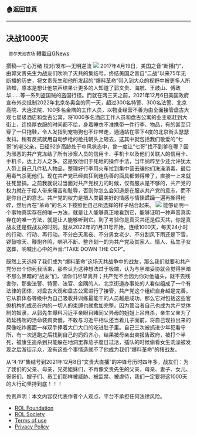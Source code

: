 ###  [:house:返回首頁](https://github.com/ourhimalayas/txt)
---


## 决战1000天
` 首尔天池农场` [轉載自GNews](https://gnews.org/zh-hans/1738460/)

撰稿—寸心万绪
校对/发布—无明逆流
![](https://assets.gnews.org/wp-content/uploads/2021/12/image0-26.jpg)
2017年4月19日，美国之音“断播门”，由郭文贵先生为战友们吹响了灭共的集结号，终结美国之音自“二战”以来75年无断播的历史，将文贵先生和他所发起的“爆料革命”带入到大众的视野中被更多人所熟知，原本是想让他禁声结果让更多的人知道了郭文贵、海航、王岐山、傅政华……等一系列盗国贼的盗国行径。而就在两三天之前，2021年12月6日美国政府宣布外交抵制2022年北京冬奥会的同一天，超过300名特警、300名法警、北京高院、大连法院、100多名金隅的工作人员，以物业经营不善为由全面接管盘古大观七星级酒店和盘古公寓，将1000多名酒店工作人员和盘古公寓的业主驱赶到大街上，连换厚衣服的时间都不给，身着睡衣不准携带一件行李、物品，有的甚至只穿了一只拖鞋，令人发指到宠物狗也不许带走，通通站在零下4度的北京街头瑟瑟发抖。稍有反抗就用自动步枪的枪托朝头上砸去，这其中就包括我们敬爱的“七哥”的老父亲，已经92岁高龄处于中风状态中，曾一度让“七哥”找不到爹在哪？因为邪恶的共产党冻结了所有涉案人员的信用卡、手机卡以及他们关联人的信用卡、手机卡，达上万人之多。这是致他们于死地的操作手法，当年纳粹至少还允许犹太人带上自己几件私人物品，整理好行李用火车拉到集中营去骗他们洗澡消毒，最后用毒气杀死他们。现在共产党已经疯狂到连伪善的面具都懒得带了，直接一上来就往死里搞。之前我就说过当面对共产党权力的时候，仅有服从是不够的，共产党的权力就在于给人带来痛苦和耻辱，否则你怎么会知道是在服从共产党的意志，而不是你自己的意志。共产党的权力是把人类最美好的情感与情愫蹂躏一遍再撕得粉碎，然后再在“革命”的名义下按照他自己所选择的样子粘合起来。
![](https://assets.gnews.org/wp-content/uploads/2021/12/image1-7.jpg)
能够证明一个事物真实存在的唯一方法，就是让人能够真正地看到它，能够证明一种声音真实存在的唯一方法，就是让人能够听到它。到了考验你是真灭共还是假灭共，你是真战友还是假战友的时刻。就从2022年的1月31号开始，连续1000天，每天24小时的行动、行动、再行动。不分白天黑夜、不分男女老少、不分刮风下雨还是下雪，锣鼓喧天、鞭炮齐鸣，喇叭不断、整齐划一的为共产党及其家人、情人、私生子女送葬，呐喊出心中的声音:“TAKE DOWN THE CCP”。

既然上天选择了我们成为“爆料革命”这场灭共战争中的战友，那么我们就要和共产党分出个你死我活来，那些认为这种想法过于极端，认为与黑暗妥协就会觉得黑暗不那么黑暗的“战友”们，请你们尽早离开；共产党不会因为你对他磕头，就不去残害你，那些法警、特警、法官、金隅的人、北京街道办事处的人看似组成了一个有法律的团体，对盘古大观和盘古公寓进行了接管，共产党这个组织自身越是完善，它从群体各等级中为自己吸收并训练最能干的人员越是成功，那么它对包括这些官僚机构的成员在内的一切人的束缚也就愈加完整。因为管治者自己也成为共产党体制的奴隶，从郭先生爆料习近平亲眼目睹同父异母的姐姐上吊自杀，亲生父亲为了苟延残喘的活命装疯卖傻，不敢与习近平相认还当着儿子面前，将自己现拉出来的屎像吃炸酱面一样双手捧着大口大口的吃进肚子里。自己三次被抓进少年犯看守所，有一次逃跑之后找到自己的妈妈齐心，结果被母亲出卖报告政府，被打个半死，被康生追杀到只能躲在地洞里靠茄子度日过活，插队的时候偷看女生洗澡被发现之后游街示众，没有这些个事情造就不了他成为我们“爆料革命”的猪战友。

从“4·19”集结号到2021年12月8日“文贵大直播”的冲锋号历时四年多，战友们：为了我们的父亲、母亲，兄弟姐妹们，不再像文贵先生的父亲，母亲、妻子、女儿、哥哥们、嫂子们、员工们那样被威胁、被监禁、被虐待，我们一定要将这1000天的大行动坚持到底！！！

 

免责声明：本文内容仅代表作者个人观点，平台不承担任何法律风险。

- [ROL Foundation](https://rolfoundation.org/)
- [ROL Society](https://rolsociety.org/)
- [Terms of use](https://gnews.org/terms-of-use-3/)
- [Privacy Policy](https://gnews.org/privacy-policy/)
